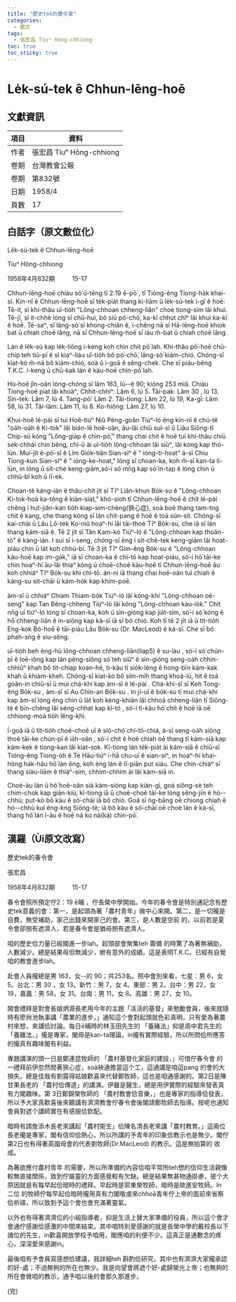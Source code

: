 ```yaml
---
title: "歷史tek的春令會"
categories:
  - 散文
tags:
  - 張宏昌 Tiuⁿ Hông-chhiong
toc: true
toc_sticky: true
---
```


# Le̍k-sú-tek ê Chhun-lēng-hoē

## 文獻資訊

| 項目 | 資料 |
|---|---|
| 作者 | 張宏昌 Tiuⁿ Hông-chhiong |
| 卷期 | 台灣教會公報 |
| 卷期 | 第832號 |
| 日期 | 1958/4 |
| 頁數 | 17 |

## 白話字（原文數位化）

Le̍k-sú-tek ê Chhun-lēng-hoē

Tiuⁿ Hông-chhiong

1958年4月832期          15-17

Chhun-lēng-hoē chiàu só͘ ū-tēng tī 2:19 ē-pō͘ , tī Tióng-êng Tiong-ha̍k khai-sí. Kin-nî ê Chhun-lēng-hoē sī te̍k-pia̍t thang kì-liām ū le̍k-sú-tek ì-gī ê hoē: Tē-it, sī khí-thâu uī-tio̍h "Lông-chhoan chheng-liân" choè tiong-sim lâi khui. Tē-jī, sī it-chhè lóng sī chū-huì, bô siū pó͘-chō͘, ka-kī chhut chîⁿ lâi khui ka-kī ê hoē. Tē-saⁿ, sī lâng-sò͘ sī khong-chiân ê, í-chêng nā sī Hā-lēng-hoē khiok bat ū chiah choē lâng, nā sī Chhun-lēng-hoē sī iáu m̄-bat ū chiah choē lâng.

Lán ê le̍k-sú kap le̍k-liōng í-keng koh chìn chi̍t pō͘ lah. Khí-thâu pō͘-hoē chū-chi̍p teh tiū-pī ê sî kiaⁿ-liáu uī-tio̍h bô pó͘-chō͘, lâng-sò͘ kiám-chió. Chóng-sī kiat-kó m̄-nā bô kiám-chió, soà ū ì-goā ê sêng-chek. Che sī piáu-bêng T.K.C. í-keng ū chū-kak lán ê kàu-hoē chìn-pō͘ lah.

Hù-hoē jîn-oân lóng-chóng sī lâm 163, lú--ê 90; kiōng 253 miâ. Chiàu Tiong-hoē piat lâi khoàⁿ, Chhit-chhiⁿ: Lâm 6, lú 5. Tâi-pak: Lâm 30 , lú 13. Sin-tek: Lâm 7, lú 4. Tang-pō͘: Lâm 2. Tâi-tiong: Lâm 22, lú 19, Ka-gī: Lâm 58, lú 31. Tâi-lâm: Lâm 11, lú 8. Ko-hiông: Lâm 27, lú 10.

Khui-hoē lé-pài sī tuì Hoē-tiúⁿ Niû Péng-goân Tiúⁿ-ló ēng kin-nî ê chú-tê "oa̍h-oa̍h ê Ki-tok" lâi bián-lē hoē-oân, āu-lâi chiū suî-sî ū Liāu Siōng-tî Chip-sū kóng "Lông-gia̍p ê chìn-pō͘," thang chai chit ê hoē tuì khí-thâu chiū sek-chhái chin bêng, chí-ū ài uī-tio̍h lông-chhoan lâi siūⁿ, lâi kóng kap thó-lūn. Muí-ji̍t ē-pō͘-sî ê Lîm Gio̍k-tiân Sian-siⁿ ê " ióng-ti-hoat" á-sī Chiu Tiong-kun Sian-siⁿ ê " ióng-ke-hoat," lóng sī choan-ka, koh m̄-sī kan-ta lí-lūn, in lóng ū si̍t-chè keng-giām,só͘-í só͘ mn̄g kap só͘ ìn-tap ê lóng chin ū chhù-bī koh ū lī-ek.

Choan-tê káng-ián ê thâu-chi̍t ji̍t sī Tīⁿ Liân-khun Bo̍k-su ê "Lông-chhoan Ki-tok-hoà ka-têng ê kiàn-siat," khó-sioh tī Chhun-lēng-hoē ê chi̍t lé-pài chêng i hut-jiân-kan tio̍h kiap-sim-chèng(狹心症), soà boē thang tam-tng chit ê kang, che thang kóng sī lán chit-pang ê hoē ê toā sún-sit. Chóng-sī kai-chài ū Lâu Lō͘-tek Ko͘-niû hoaⁿ-hí lâi tāi-thoè Tīⁿ Bo̍k-su, che iā sī lán thang kám-siā ê. Tē 2 ji̍t sī Tân Kam-kó Tiúⁿ-ló ê "Lông-chhoan kap thoân-tō" ê káng-ián. I sui sī i-seng, chóng-sī ēng i si̍t-chè-tek keng-giām lâi hoat-piáu chin ū la̍t koh chhù-bī. Tē 3 ji̍t Tīⁿ Gím-êng Bo̍k-su ê "Lông-chhoan kàu-hoē kap im-ga̍k," iā sī choan-ka ê chí-tō kap hoat-piáu, só͘-í hō͘ tāi-ke chin hoaⁿ-hí āu-lâi thiaⁿ kóng ū choē-choē kàu-hoē tī Chhun-lēng-hoē āu koh chhiáⁿ Tīⁿ Bo̍k-su khì chí-tō. án-ni iā thang chai hoē-oân tuì chiah ê káng-su si̍t-chāi ū kám-ho̍k kap khim-poē.

àm-sî ū chhiáⁿ Chiam Thiam-bo̍k Tiúⁿ-ló lâi kóng-khí "Lông-chhoan oē-seng" kap Tan Bêng-chheng Tiúⁿ-ló lâi kóng "Lông-chhoan kàu-io̍k." Chit nn̄g uī tiúⁿ-ló lóng sī choan-ka, koh ū sìn-gióng kap jia̍t-sim, só͘-í só͘ kóng ê hō͘ chheng-liân ê ìn-siōng kap kà-sī iā sī bô chió. Koh tī tē 2 ji̍t iā ū tit-tio̍h Eng-kok Bó-hoē ê tāi-piáu Lâu Bo̍k-su (Dr. MacLeod) ê kà-sī. Che sī bô phah-sǹg ê siu-sêng.

uī-tio̍h beh èng-hù lông-chhoan chheng-liân(liap5) ê su-iàu , só͘-í só͘ chún-pī ê loē-iông kap lán pêng-siông só͘ teh siūⁿ ê sìn-gióng seng-oa̍h chhin-chhiūⁿ khah bô ti̍t-chiap koan-hē, tì-kàu tī sio̍k-lêng ê hong-bīn kám-kak khah ū khiàm-kheh. Chóng-sī kiat-kó bô sím-mi̍h thang khoà-lū, hit ê toā goân-in chiū-sī ū muí chá-khí kap àm-sî ê lé-pài . Chá-khí-sî sī Keh Tong-êng Bo̍k-su , àm-sî sī Au Chìn-an Bo̍k-su . In jī-uī ê bo̍k-su tī muí chá-khí kap àm-sî lóng ēng chin ū la̍t koh kèng-khiân lâi chhoā chheng-liân tī Siōng-tè ê bīn-chêng lâi séng-chhat kap kî-tó , só͘-í tì-kàu hō͘ chit ê hoē iā oē chhiong-moá tio̍h lêng-khì.

Í-goā iā ū tit-tio̍h choē-choē uī ê sió-chó͘ chí-tō-chiá, á-sī seng-oa̍h siōng thoè tāi-ke chún-pī ê ia̍h-oân , só͘-í chit ê hoē chiah oē thang tī kám-siā kap kám-kek ê tiong-kan lâi kiat-sok. Kî-tiong lán te̍k-pia̍t ài kám-siā ê chiū-sī Tióng-êng Tiong-o̍h ê Tè Hāu-tiúⁿ í-hā chu-uī ê sian-siⁿ, in hoaⁿ-hí khai-hòng ha̍k-hāu hō͘ lán ēng, koh èng lán ê lī-piān put siáu. Che chin-chiàⁿ sī thang siàu-liām ê thiàⁿ-sim, chhim-chhim ài lâi kám-siā in.

Choè-āu lán ū hō͘ hoē-oân siá kám-sióng kap kiàn-gī, goá siông-sè teh chim-chok kap gián-kiù, kî-tiong iā ū choē-choē tāi-ke lóng sêng-jīn ê hó--chhù; put-kò bô kàu ê só͘-chāi iā bô chió. Goá sī ǹg-bāng oē chiong chiah ê hó--chhù kui êng-kng Siōng-tè; iā bô kàu ê só͘-chāi oē choè lán ê kà-sī, thang hō͘ lán í-āu ê hoē ná kú ná(ká) chìn-pō͘.

## 漢羅（Ùi原文改寫）

歷史tek的春令會

張宏昌

1958年4月832期          15-17

春令會照所預定佇2：19 ē晡 ，佇長榮中學開始。今年的春令會是特別通記念有歷史tek意義的會：第一，是起頭為著「農村青年」做中心來開。第二，是一切攏是自費，無受補助，家己出錢來開家己的會。第三，是人數是空前 的，以前若是夏令會卻捌有遮濟人，若是春令會是猶毋捌有遮濟人。

咱的歷史佮力量已經閣進一步lah。起頭部會聚集teh 籌備 的時驚了為著無補助，人數減少。總是結果毋但無減少，紲有意外的成績。這是表明T.K.C。已經有自覺咱的教會進步lah。

赴會人員攏總是男 163，女--的 90；共253名。照中會別來看，七星：男 6，女 5。台北：男 30 ，女 13。新竹：男 7，女 4。東部：男 2。台中：男 22，女 19，嘉義：男 58，女 31。台南：男 11，女 8。高雄：男 27，女 10。

開會禮拜是對會長娘炳源長老用今年的主題「活活的基督」來勉勵會員，後來就隨時有廖尙池執事講「農業的進步，」通知這个會對起頭就色彩真明，只有愛為著農村來想，來講佮討論。每日ē晡時的林玉田先生的 「養豬法」抑是周中君先生的 「養雞法，」攏是專家，閣毋是kan-ta理論，in攏有實際經驗，所以所問佮所應答的攏真有趣味閣有利益。

專題講演的頭一日是鄭連昆牧師的 「農村基督化家庭的建設，」可惜佇春令會 的一禮拜前伊忽然間著狹心症，soà袂通擔當這个工，這通講是咱這pang 的會的大損失。總是佳哉有劉露得姑娘歡喜來代替鄭牧師，這也是咱通感謝的。第2日是陳甘果長老的 「農村佮傳道」的講演。伊雖是醫生，總是用伊實際的經驗來發表真有力閣趣味。第 3日鄭錦榮牧師的 「農村教會佮音樂，」也是專家的指導佮發表，所以予大家真歡喜後來聽講有濟濟教會佇春令會後閣請鄭牧師去指導。按呢也通知會員對遮个講師實在有感服佮欽配。

暗時有請詹添木長老來講起「農村衛生」佮陳名清長老來講「農村教育。」這兩位長老攏是專家，閣有信仰佮熱心，所以所講的予青年的印象佮教示也是無少。閣佇第2日也有得著英國母會的代表劉牧師(Dr.MacLeod) 的教示。這是無拍算的 收成。

為著欲應付農村青年 的需要，所以所準備的內容佮咱平常所teh想的信仰生活親像較無直接關係，致到佇屬靈的方面感覺較有欠缺。總是結果無甚物通掛慮，彼个大原因就是有每早起佮暗時的禮拜。早起時是郭東榮牧師，暗時是歐進安牧師。In 二位 的牧師佇每早起佮暗時攏用真有力閣敬虔來chhoā青年佇上帝的面前來省察佮祈禱，所以致到予這个會也會充滿著靈氣。

以外也有得著濟濟位的小組指導者，抑是生活上替大家準備的役員，所以這个會才會通佇感謝佮感激的中間來結束。其中咱特別愛感謝的就是長榮中學的戴校長以下諸位的先生，in歡喜開放學校予咱用，閣應咱的利便不少。這真正是通數念的疼心，深深愛來感謝in。

最後咱有予會員寫感想佮建議，我詳細teh 斟酌佮研究，其中也有濟濟大家攏承認的好-處；不過無夠的所在也無少。我是向望會將遮个好-處歸榮光上帝；也無夠的所在會做咱的教示，通予咱以後的會那久那進步。

(完)
